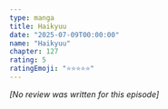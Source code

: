 ```yaml
---
type: manga
title: Haikyuu
date: "2025-07-09T00:00:00"
name: "Haikyuu"
chapter: 127
rating: 5
ratingEmoji: "⭐️⭐️⭐️⭐️⭐️"
---
```


_[No review was written for this episode]_